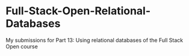 # Full-Stack-Open-Relational-Databases

My submissions for Part 13: Using relational databases of the Full Stack Open course
